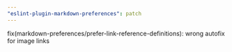 ```yaml
---
"eslint-plugin-markdown-preferences": patch
---
```


fix(markdown-preferences/prefer-link-reference-definitions): wrong autofix for image links
